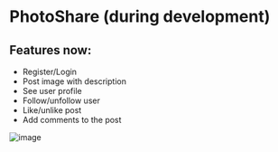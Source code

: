 # PhotoShare (during development)

## Features now:
- Register/Login
- Post image with description
- See user profile
- Follow/unfollow user
- Like/unlike post
- Add comments to the post

![image](https://github.com/swietlikm/photoshare_django/assets/121583766/05f6ff86-8794-4485-b304-9d458c145eb8)
